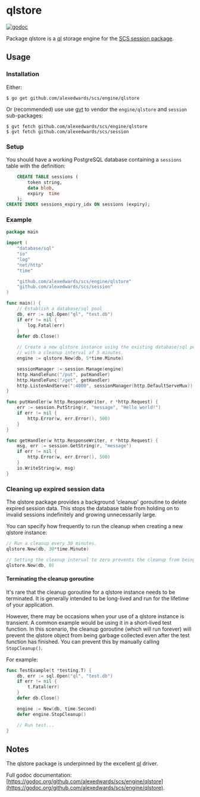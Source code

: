 
# qlstore 
[![godoc](https://godoc.org/github.com/alexedwards/scs/engine/qlstore?status.png)](https://godoc.org/github.com/alexedwards/scs/engine/qlstore)

Package qlstore is a [ql](https://github.com/cznic/ql) storage engine for the [SCS session package](https://godoc.org/github.com/alexedwards/scs/session).

## Usage

### Installation

Either:

```
$ go get github.com/alexedwards/scs/engine/qlstore
```

Or (recommended) use use [gvt](https://github.com/FiloSottile/gvt) to vendor the `engine/qlstore` and `session` sub-packages:

```
$ gvt fetch github.com/alexedwards/scs/engine/qlstore
$ gvt fetch github.com/alexedwards/scs/session
```

### Setup

You should have a working PostgreSQL database containing a `sessions` table with the definition:

```sql
	CREATE TABLE sessions (
		token string,
		data blob,
		expiry  time
	);
CREATE INDEX sessions_expiry_idx ON sessions (expiry);
```

### Example

```go
package main

import (
    "database/sql"
    "io"
    "log"
    "net/http"
    "time"

    "github.com/alexedwards/scs/engine/qlstore"
    "github.com/alexedwards/scs/session"
)

func main() {
    // Establish a database/sql pool
    db, err := sql.Open("ql", "test.db")
    if err != nil {
        log.Fatal(err)
    }
    defer db.Close()

    // Create a new qlstore instance using the existing database/sql pool, 
    // with a cleanup interval of 5 minutes.
    engine := qlstore.New(db, 5*time.Minute)

    sessionManager := session.Manage(engine)
    http.HandleFunc("/put", putHandler)
    http.HandleFunc("/get", getHandler)
    http.ListenAndServe(":4000", sessionManager(http.DefaultServeMux))
}

func putHandler(w http.ResponseWriter, r *http.Request) {
    err := session.PutString(r, "message", "Hello world!")
    if err != nil {
        http.Error(w, err.Error(), 500)
    }
}

func getHandler(w http.ResponseWriter, r *http.Request) {
    msg, err := session.GetString(r, "message")
    if err != nil {
        http.Error(w, err.Error(), 500)
    }
    io.WriteString(w, msg)
}
```

### Cleaning up expired session data

The qlstore package provides a background 'cleanup' goroutine to delete expired session data. This stops the database table from holding on to invalid sessions indefinitely and growing unnecessarily large.

You can specify how frequently to run the cleanup when creating a new qlstore instance:

```go
// Run a cleanup every 30 minutes.
qlstore.New(db, 30*time.Minute)

// Setting the cleanup interval to zero prevents the cleanup from being run.
qlstore.New(db, 0)
```

#### Terminating the cleanup goroutine

It's rare that the cleanup goroutine for a qlstore instance needs to be terminated. It is generally intended to be long-lived and run for the lifetime of your application.

However, there may be occasions when your use of a qlstore instance is transient. A common example would be using it in a short-lived test function. In this scenario, the cleanup goroutine (which will run forever) will prevent the qlstore object from being garbage collected even after the test function has finished. You can prevent this by manually calling `StopCleanup()`.

For example:

```go
func TestExample(t *testing.T) {
    db, err := sql.Open("ql", "test.db")
    if err != nil {
        t.Fatal(err)
    }
    defer db.Close()

    engine := New(db, time.Second)
    defer engine.StopCleanup()

    // Run test...
}
```

## Notes

The qlstore package is underpinned by the excellent [ql](https://github.com/cznic/ql) driver.

Full godoc documentation: [https://godoc.org/github.com/alexedwards/scs/engine/qlstore](https://godoc.org/github.com/alexedwards/scs/engine/qlstore).
